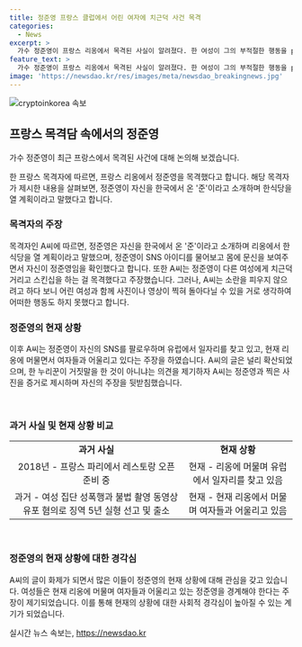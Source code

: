 ```yaml
---
title: 정준영 프랑스 클럽에서 어린 여자에 치근덕 사건 목격
categories:
  - News
excerpt: >
  가수 정준영이 프랑스 리옹에서 목격된 사실이 알려졌다. 한 여성이 그의 부적절한 행동을 presell.net에 공개했고, 그 글은 100만 조회수를 기록하며 논란이 되었다. 해당 여성은 정준영이 자신의 SNS를 팔로우하며 유럽에서 일자리를 찾고 있는 것으로 밝혀 졌으며, 다른 여성에게도 치근거리고 있는 정준영을 목격했다고 설명했다. 이에 대한 정준영의 입장은 아직 알려지지 않았다.
feature_text: >
  가수 정준영이 프랑스 리옹에서 목격된 사실이 알려졌다. 한 여성이 그의 부적절한 행동을 presell.net에 공개했고, 그 글은 100만 조회수를 기록하며 논란이 되었다. 해당 여성은 정준영이 자신의 SNS를 팔로우하며 유럽에서 일자리를 찾고 있는 것으로 밝혀 졌으며, 다른 여성에게도 치근거리고 있는 정준영을 목격했다고 설명했다. 이에 대한 정준영의 입장은 아직 알려지지 않았다.
image: 'https://newsdao.kr/res/images/meta/newsdao_breakingnews.jpg'
---
```


<p><img src="https://newsdao.kr/res/images/meta/newsdao_breakingnews.jpg" alt="cryptoinkorea 속보" /></p>

<h2 data-ke-size="size26">프랑스 목격담 속에서의 정준영</h2>

<p data-ke-size="size16">가수 정준영이 최근 프랑스에서 목격된 사건에 대해 논의해 보겠습니다.</p>

<p data-ke-size="size16">한 프랑스 목격자에 따르면, 프랑스 리옹에서 정준영을 목격했다고 합니다. 해당 목격자가 제시한 내용을 살펴보면, 정준영이 자신을 한국에서 온 '준'이라고 소개하며 한식당을 열 계획이라고 말했다고 합니다.</p>

<h3>목격자의 주장</h3>

<p data-ke-size="size16">목격자인 A씨에 따르면, 정준영은 자신을 한국에서 온 '준'이라고 소개하며 리옹에서 한식당을 열 계획이라고 말했으며, 정준영이 SNS 아이디를 물어보고 몸에 문신을 보여주면서 자신이 정준영임을 확인했다고 합니다. 또한 A씨는 정준영이 다른 여성에게 치근덕거리고 스킨십을 하는 걸 목격했다고 주장했습니다. 그러나, A씨는 소란을 피우지 않으려고 하다 보니 어린 여성과 함께 사진이나 영상이 찍혀 돌아다닐 수 있을 거로 생각하여 어떠한 행동도 하지 못했다고 합니다.</p>

<h3>정준영의 현재 상황</h3>

<p data-ke-size="size16">이후 A씨는 정준영이 자신의 SNS를 팔로우하며 유럽에서 일자리를 찾고 있고, 현재 리옹에 머물면서 여자들과 어울리고 있다는 주장을 하였습니다. A씨의 글은 널리 확산되었으며, 한 누리꾼이 거짓말을 한 것이 아니냐는 의견을 제기하자 A씨는 정준영과 찍은 사진을 증거로 제시하며 자신의 주장을 뒷받침했습니다.</p>

<p data-ke-size="size16">&nbsp;</p>

<h3>과거 사실 및 현재 상황 비교</h3>

<table>
    <tr>
        <td style="text-align: center; height: 17px;"><b>과거 사실</b></td>
        <td style="text-align: center; height: 17px;"><b>현재 상황</b></td>
    </tr>
    <tr>
        <td style="text-align: center; height: 17px;">2018년 - 프랑스 파리에서 레스토랑 오픈 준비 중</td>
        <td style="text-align: center; height: 17px;">현재 - 리옹에 머물며 유럽에서 일자리를 찾고 있음</td>
    </tr>
    <tr>
        <td style="text-align: center; height: 17px;">과거 - 여성 집단 성폭행과 불법 촬영 동영상 유포 혐의로 징역 5년 실형 선고 및 출소</td>
        <td style="text-align: center; height: 17px;">현재 - 현재 리옹에서 머물며 여자들과 어울리고 있음</td>
    </tr>
</table>

<p data-ke-size="size16">&nbsp;</p>

<h3>정준영의 현재 상황에 대한 경각심</h3>

<p data-ke-size="size16">A씨의 글이 화제가 되면서 많은 이들이 정준영의 현재 상황에 대해 관심을 갖고 있습니다. 여성들은 현재 리옹에 머물며 여자들과 어울리고 있는 정준영을 경계해야 한다는 주장이 제기되었습니다. 이를 통해 현재의 상황에 대한 사회적 경각심이 높아질 수 있는 계기가 되었습니다.</p>
실시간 뉴스 속보는, <a href="https://newsdao.kr" rel="dofollow">https://newsdao.kr</a>


